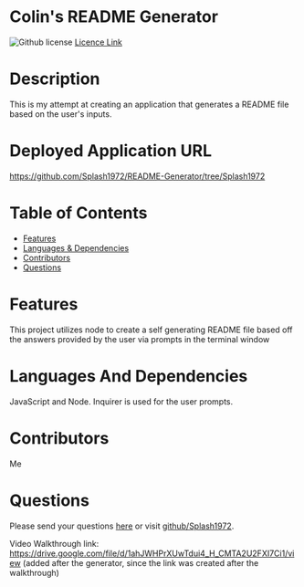 # Colin's README Generator
  ![Github license](https://img.shields.io/badge/license-APACHE2.0-blue.svg)
  [Licence Link](https://www.npmjs.com/search?q=APACHE2.0)

# Description
This is my attempt at creating an application that generates a README file based on the user's inputs.

# Deployed Application URL
https://github.com/Splash1972/README-Generator/tree/Splash1972

# Table of Contents

* [Features](#features)
* [Languages & Dependencies](#languages-and-dependencies)
* [Contributors](#contributors)
* [Questions](#questions)

# Features
This project utilizes node to create a self generating README file based off the answers provided by the user via prompts in the terminal window
# Languages And Dependencies
JavaScript and Node.  Inquirer is used for the user prompts.
# Contributors
Me
# Questions
Please send your questions [here](mailto:colindrums@me.com?subject=[GitHub]%20Dev%20Connect) or visit [github/Splash1972](https://github.com/Splash1972).

Video Walkthrough link: https://drive.google.com/file/d/1ahJWHPrXUwTdui4_H_CMTA2U2FXI7Ci1/view
(added after the generator, since the link was created after the walkthrough)
